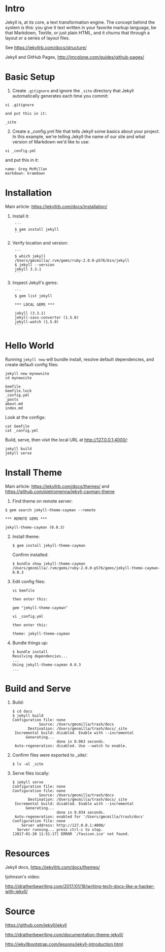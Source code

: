 # Intro

Jekyll is, at its core, a text transformation engine. The concept behind the system is this: you give it text written in your favorite markup language, be that Markdown, Textile, or just plain HTML, and it churns that through a layout or a series of layout files. 

See https://jekyllrb.com/docs/structure/

Jekyll and GitHub Pages, http://jmcglone.com/guides/github-pages/

# Basic Setup

1. Create `.gitignore` and ignore the `_site` directory that Jekyll automatically generates each time you commit:

```
vi .gitignore

and put this in it:

_site
```

2. Create a _config.yml file that tells Jekyll some basics about your project. In this example, we're telling Jekyll the name of our site and what version of Markdown we'd like to use:

```
vi _config.yml
```

and put this in it:

```
name: Greg McMillan
markdown: kramdown
```



# Installation

Main article: https://jekyllrb.com/docs/installation/

1. Install it:

		```
		$ gem install jekyll
		```

2. Verify location and version:

		```
		$ which jekyll
		/Users/gmcmilla/.rvm/gems/ruby-2.0.0-p576/bin/jekyll
		$ jekyll --version
		jekyll 3.3.1
		```

3. Inspect Jekyll's gems:

		```
		$ gem list jekyll

		*** LOCAL GEMS ***

		jekyll (3.3.1)
		jekyll-sass-converter (1.5.0)
		jekyll-watch (1.5.0)
		```
# Hello World

Running `jekyll new` will bundle install, resolve default dependencies, and create default config files:

```
jekyll new mynewsite
cd mynewsite
```

```
Gemfile		
Gemfile.lock	
_config.yml	
_posts		
about.md	
index.md
```

Look at the configs:

```
cat Gemfile
cat _config.yml
```

Build, serve, then visit the local URL at http://127.0.0.1:4000/:

```
jekyll build
jekyll serve
```

# Install Theme

Main article: https://jekyllrb.com/docs/themes/ and https://github.com/pietromenna/jekyll-cayman-theme

1. Find theme on remote server:

```
$ gem search jekyll-theme-cayman --remote

*** REMOTE GEMS ***

jekyll-theme-cayman (0.0.3)
```

2. Install theme:

	```
	$ gem install jekyll-theme-cayman
	```

	Confirm installed:

	```
	$ bundle show jekyll-theme-cayman
	/Users/gmcmilla/.rvm/gems/ruby-2.0.0-p576/gems/jekyll-theme-cayman-0.0.3
	```

3. Edit config files:

	```
	vi Gemfile

	then enter this:

	gem "jekyll-theme-cayman"
	```

	```
	vi _config.yml

	then enter this:

	theme: jekyll-theme-cayman
	```

4. Bundle things up:

	```
	$ bundle install
	Resolving dependencies...
	...
	Using jekyll-theme-cayman 0.0.3
	...
	```



# Build and Serve

1. Build:

	```
	$ cd docs
	$ jekyll build
	Configuration file: none
	            Source: /Users/gmcmilla/trash/docs
	       Destination: /Users/gmcmilla/trash/docs/_site
	 Incremental build: disabled. Enable with --incremental
	      Generating... 
	                    done in 0.063 seconds.
	 Auto-regeneration: disabled. Use --watch to enable.
	```

2. Confirm files were exported to _site/:

	```
	$ ls -al _site
	```

3. Serve files locally:

	```
	$ jekyll serve
	Configuration file: none
	Configuration file: none
	            Source: /Users/gmcmilla/trash/docs
	       Destination: /Users/gmcmilla/trash/docs/_site
	 Incremental build: disabled. Enable with --incremental
	      Generating... 
	                    done in 0.034 seconds.
	 Auto-regeneration: enabled for '/Users/gmcmilla/trash/docs'
	Configuration file: none
	    Server address: http://127.0.0.1:4000/
	  Server running... press ctrl-c to stop.
	[2017-01-20 11:51:17] ERROR `/favicon.ico' not found.
	```

# Resources

Jekyll docs, https://jekyllrb.com/docs/themes/

tjohnson's video:

http://idratherbewriting.com/2017/01/18/writing-tech-docs-like-a-hacker-with-jekyll/


# Source

https://github.com/jekyll/jekyll

http://idratherbewriting.com/documentation-theme-jekyll/

http://jekyllbootstrap.com/lessons/jekyll-introduction.html
